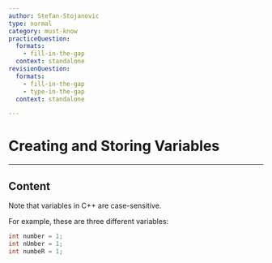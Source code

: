 ```yaml
---
author: Stefan-Stojanovic
type: normal
category: must-know
practiceQuestion:
  formats:
    - fill-in-the-gap
  context: standalone
revisionQuestion:
  formats:
    - fill-in-the-gap
    - type-in-the-gap
  context: standalone

---
```


# Creating and Storing Variables

---

## Content

Note that variables in C++ are case-sensitive. 

For example, these are three different variables:
```cpp
int number = 1;
int nUmber = 1;
int numbeR = 1;
```
